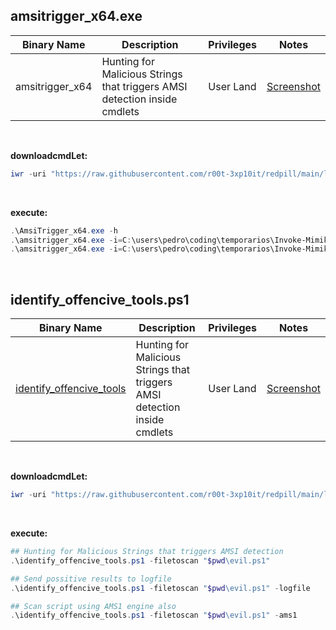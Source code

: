 ## amsitrigger_x64.exe

|Binary Name|Description|Privileges|Notes|
|---|---|---|---|
|amsitrigger_x64|Hunting for Malicious Strings that triggers AMSI detection inside cmdlets|User Land|[Screenshot](https://raw.githubusercontent.com/r00t-3xp10it/redpill/main/lib/Ams1-Trigger/Ams1-Trigger.png)|

<br />

**downloadcmdLet:**
```powershell
iwr -uri "https://raw.githubusercontent.com/r00t-3xp10it/redpill/main/lib/Ams1-Trigger/amsitrigger_x64.exe" -OutFile "amsitrigger_x64.exe"
```
<br />

**execute:**
```powershell
.\AmsiTrigger_x64.exe -h
.\amsitrigger_x64.exe -i=C:\users\pedro\coding\temporarios\Invoke-Mimikatz.ps1 -f=2
.\amsitrigger_x64.exe -i=C:\users\pedro\coding\temporarios\Invoke-Mimikatz.ps1 -f=3
```

<br />

## identify_offencive_tools.ps1

|Binary Name|Description|Privileges|Notes|
|---|---|---|---|
|[identify_offencive_tools]()|Hunting for Malicious Strings that triggers AMSI detection inside cmdlets|User Land|[Screenshot](https://raw.githubusercontent.com/r00t-3xp10it/redpill/main/lib/Ams1-Trigger/Ams1-Trigger.png)|

<br />

**downloadcmdLet:**
```powershell
iwr -uri "https://raw.githubusercontent.com/r00t-3xp10it/redpill/main/lib/Ams1-Trigger/identify_offencive_tools.ps1" -OutFile "identify_offencive_tools.ps1"
```
<br />

**execute:**
```powershell
## Hunting for Malicious Strings that triggers AMSI detection
.\identify_offencive_tools.ps1 -filetoscan "$pwd\evil.ps1"

## Send possitive results to logfile
.\identify_offencive_tools.ps1 -filetoscan "$pwd\evil.ps1" -logfile

## Scan script using AMS1 engine also
.\identify_offencive_tools.ps1 -filetoscan "$pwd\evil.ps1" -ams1
```
